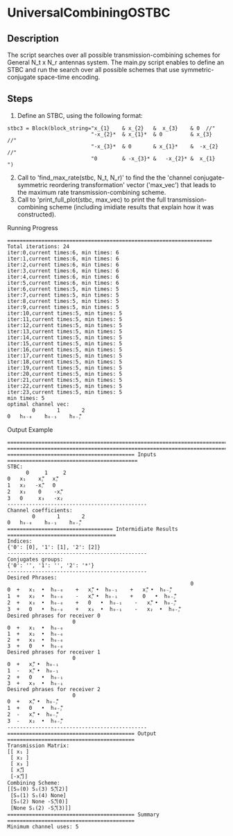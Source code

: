 # UniversalCombiningOSTBC

Description
-------------------------------------------------------------

The script searches over all possible transmission-combining schemes for General N_t x N_r antennas system.
The main.py script enables to define an STBC and run the search over all possible schemes that use symmetric-conjugate space-time encoding.

Steps
-------------------------------------------------------------
1. Define an STBC, using the following format:
~~~~~~~~~~~~~~~~~~~~~~~~~~~~~~~~
stbc3 = Block(block_string="x_{1}    & x_{2}   &  x_{3}    & 0  //"
                           "-x_{2}*  & x_{1}*  & 0         & x_{3}  //"
                           "-x_{3}*  & 0       & x_{1}*    &  -x_{2}  //"
                           "0        & -x_{3}* &   -x_{2}* &  x_{1}    ")
~~~~~~~~~~~~~~~~~~~~~~~~~~~~~~~~
2. Call to 'find_max_rate(stbc, N_t, N_r)' to find the the 'channel conjugate-symmetric reordering transformation' vector ('max_vec') that leads to the maximum rate transmission-combining scheme.
3. Call to 'print_full_plot(stbc, max_vec) to print the full transmission-combining scheme (including imidiate results that explain how it was constructed).

Running Progress
~~~~~~~~~~~~~~~~~~~~~~~~~~~~~~~~~~~~~~~~~~~~~~~~~~~~~~~~~~~~
==================================================================
Total iterations: 24
iter:0,current times:6, min times: 6
iter:1,current times:6, min times: 6
iter:2,current times:6, min times: 6
iter:3,current times:6, min times: 6
iter:4,current times:6, min times: 6
iter:5,current times:6, min times: 6
iter:6,current times:5, min times: 5
iter:7,current times:5, min times: 5
iter:8,current times:5, min times: 5
iter:9,current times:5, min times: 5
iter:10,current times:5, min times: 5
iter:11,current times:5, min times: 5
iter:12,current times:5, min times: 5
iter:13,current times:5, min times: 5
iter:14,current times:5, min times: 5
iter:15,current times:5, min times: 5
iter:16,current times:5, min times: 5
iter:17,current times:5, min times: 5
iter:18,current times:5, min times: 5
iter:19,current times:5, min times: 5
iter:20,current times:5, min times: 5
iter:21,current times:5, min times: 5
iter:22,current times:5, min times: 5
iter:23,current times:5, min times: 5
min times: 5
optimal channel vec:
        0       1       2
0   h₀₋₀    h₀₋₁    h₀₋₂⃰
~~~~~~~~~~~~~~~~~~~~~~~~~~~~~~~~~~~~~~~~~~~~~~~~~~~~~~~~~~~~


Output Example
~~~~~~~~~~~~~~~~~~~~~~~~~~~~~~~~~~~~~~~~~~~~~~~~~~~~~~~~~~~~
===========================================================================================
===========================================================================================
========================================= Inputs ==========================================
STBC:
      0     1     2
0   x₁    x₂⃰   x₃⃰
1   x₂   -x₁⃰   0  
2   x₃    0    -x₁⃰
3   0     x₃   -x₂ 
---------------------------------------------
Channel coefficients:
        0       1       2
0   h₀₋₀    h₀₋₁    h₀₋₂⃰
================================== Intermidiate Results ===================================
Indices:
{'0': [0], '1': [1], '2': [2]}
---------------------------------------------
Conjugates groups:
{'0': '', '1': '', '2': '*'}
---------------------------------------------
Desired Phrases:
                                                           0
0  +   x₁  •  h₀₋₀    +   x₂⃰ •  h₀₋₁    +   x₃⃰ •  h₀₋₂⃰   
1  +   x₂  •  h₀₋₀    -   x₁⃰ •  h₀₋₁    +   0   •  h₀₋₂⃰   
2  +   x₃  •  h₀₋₀    +   0   •  h₀₋₁    -   x₁⃰ •  h₀₋₂⃰   
3  +   0   •  h₀₋₀    +   x₃  •  h₀₋₁    -   x₂  •  h₀₋₂⃰   
Desired phrases for receiver 0
                     0
0  +   x₁  •  h₀₋₀    
1  +   x₂  •  h₀₋₀    
2  +   x₃  •  h₀₋₀    
3  +   0   •  h₀₋₀    
Desired phrases for receiver 1
                     0
0  +   x₂⃰ •  h₀₋₁    
1  -   x₁⃰ •  h₀₋₁    
2  +   0   •  h₀₋₁    
3  +   x₃  •  h₀₋₁    
Desired phrases for receiver 2
                     0
0  +   x₃⃰ •  h₀₋₂⃰   
1  +   0   •  h₀₋₂⃰   
2  -   x₁⃰ •  h₀₋₂⃰   
3  -   x₂  •  h₀₋₂⃰   
---------------------------------------------
========================================= Output =========================================
Transmission Matrix:
[[ x₁ ]
 [ x₂ ]
 [ x₃ ]
 [ x₂⃰]
 [-x₁⃰]]
Combining Scheme:
[[S₀(0) S₁(3) S₂⃰(2)]
 [S₀(1) S₁(4) None]
 [S₀(2) None -S₂⃰(0)]
 [None S₁(2) -S₂⃰(3)]]
========================================= Summary =========================================
Minimum channel uses: 5

~~~~~~~~~~~~~~~~~~~~~~~~~~~~~~~~~~~~~~~~~~~~~~~~~~~~~~~~~~~~
